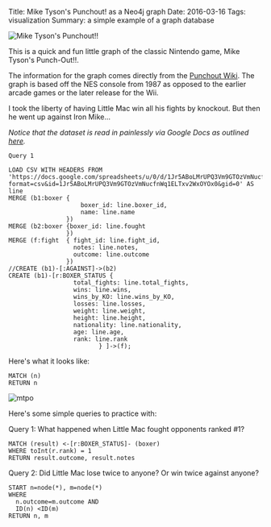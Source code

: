 Title: Mike Tyson's Punchout! as a Neo4j graph
Date: 2016-03-16
Tags: visualization
Summary: a simple example of a graph database

![Mike Tyson's Punchout!!](http://underratedretro.com/press/wp-content/uploads/2014/08/Mike-Tysons-Punchout.jpg "Mike Tyson's Punchout!!")

This is a quick and fun little graph of the classic Nintendo game, Mike Tyson's Punch-Out!!.  

The information for the graph comes directly from the [Punchout Wiki](http://punchout.wikia.com/wiki/Punch-Out_Wiki). The graph is based off the NES console from 1987 as opposed to the earlier arcade games or the later release for the Wii. 

I took the liberty of having Little Mac win all his fights by knockout. But then he went up against Iron Mike...  

_Notice that the dataset is read in painlessly via Google Docs as outlined [here](http://blog.bruggen.com/2014/07/using-loadcsv-to-import-data-from.html)._


```
Query 1

LOAD CSV WITH HEADERS FROM
'https://docs.google.com/spreadsheets/u/0/d/1Jr5ABoLMrUPQ3Vm9GTOzVmNucfnWq1ELTxv2WxOYOx0/export?format=csv&id=1Jr5ABoLMrUPQ3Vm9GTOzVmNucfnWq1ELTxv2WxOYOx0&gid=0' AS line
MERGE (b1:boxer {
                    boxer_id: line.boxer_id,
                    name: line.name
                })
MERGE (b2:boxer {boxer_id: line.fought
                })
MERGE (f:fight  { fight_id: line.fight_id,
                  notes: line.notes,
                  outcome: line.outcome
                })
//CREATE (b1)-[:AGAINST]->(b2)
CREATE (b1)-[r:BOXER_STATUS {
                  total_fights: line.total_fights,
                  wins: line.wins,
                  wins_by_KO: line.wins_by_KO,
                  losses: line.losses,
                  weight: line.weight,
                  height: line.height,
                  nationality: line.nationality,
                  age: line.age,
                  rank: line.rank
                         } ]->(f);  

```

Here's what it looks like:

```
MATCH (n)
RETURN n
```
![mtpo](https://github.com/mobbSF/blog/blob/master/publicfolder/mtpo.png?raw=true)



Here's some simple queries to practice with:  


Query 1: What happened when Little Mac fought opponents ranked #1?  


```
MATCH (result) <-[r:BOXER_STATUS]- (boxer)
WHERE toInt(r.rank) = 1
RETURN result.outcome, result.notes
```


Query 2: Did Little Mac lose twice to anyone? Or win twice against anyone?
```
START n=node(*), m=node(*)
WHERE
  n.outcome=m.outcome AND
  ID(n) <ID(m)
RETURN n, m
```